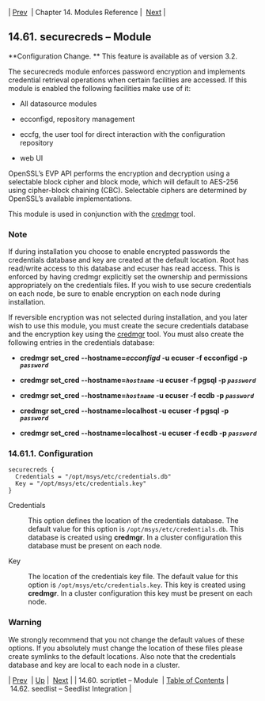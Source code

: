 | [Prev](modules.scriptlet)  | Chapter 14. Modules Reference |  [Next](modules.seedlist.php) |

## 14.61. securecreds – Module

<a class="indexterm" name="idp21116624"></a>

**Configuration Change. ** This feature is available as of version 3.2.

The securecreds module enforces password encryption and implements credential retrieval operations when certain facilities are accessed. If this module is enabled the following facilities make use of it:

*   All datasource modules

*   ecconfigd, repository management

*   eccfg, the user tool for direct interaction with the configuration repository

*   web UI

OpenSSL’s EVP API performs the encryption and decryption using a selectable block cipher and block mode, which will default to AES-256 using cipher-block chaining (CBC). Selectable ciphers are determined by OpenSSL’s available implementations.

This module is used in conjunction with the [credmgr](executable.credmgr "credmgr") tool.

### Note

If during installation you choose to enable encrypted passwords the credentials database and key are created at the default location. Root has read/write access to this database and ecuser has read access. This is enforced by having credmgr explicitly set the ownership and permissions appropriately on the credentials files. If you wish to use secure credentials on each node, be sure to enable encryption on each node during installation.

If reversible encryption was not selected during installation, and you later wish to use this module, you must create the secure credentials database and the encryption key using the [credmgr](executable.credmgr "credmgr") tool. You must also create the following entries in the credentials database:

*   **credmgr set_cred --hostname=_ecconfigd_ -u ecuser -f ecconfigd -p *`password`***                                                                       

*   **credmgr set_cred --hostname=*`hostname`* -u ecuser -f pgsql -p *`password`***                                                                    

*   **credmgr set_cred --hostname=*`hostname`* -u ecuser -f ecdb -p *`password`***                                                                   

*   **credmgr set_cred --hostname=localhost -u ecuser -f pgsql -p *`password`***                                                                 

*   **credmgr set_cred --hostname=localhost -u ecuser -f ecdb -p *`password`***                                                                

### 14.61.1. Configuration

```
securecreds {
  Credentials = "/opt/msys/etc/credentials.db"
  Key = "/opt/msys/etc/credentials.key"
}
```

<dl class="variablelist">

<dt>Credentials</dt>

<dd>

This option defines the location of the credentials database. The default value for this option is `/opt/msys/etc/credentials.db`. This database is created using **credmgr**. In a cluster configuration this database must be present on each node.

</dd>

<dt>Key</dt>

<dd>

The location of the credentials key file. The default value for this option is `/opt/msys/etc/credentials.key`. This key is created using **credmgr**. In a cluster configuration this key must be present on each node.

</dd>

</dl>

### Warning

We strongly recommend that you not change the default values of these options. If you absolutely must change the location of these files please create symlinks to the default locations. Also note that the credentials database and key are local to each node in a cluster.

| [Prev](modules.scriptlet)  | [Up](modules.php) |  [Next](modules.seedlist.php) |
| 14.60. scriptlet – Module  | [Table of Contents](index) |  14.62. seedlist – Seedlist Integration |
